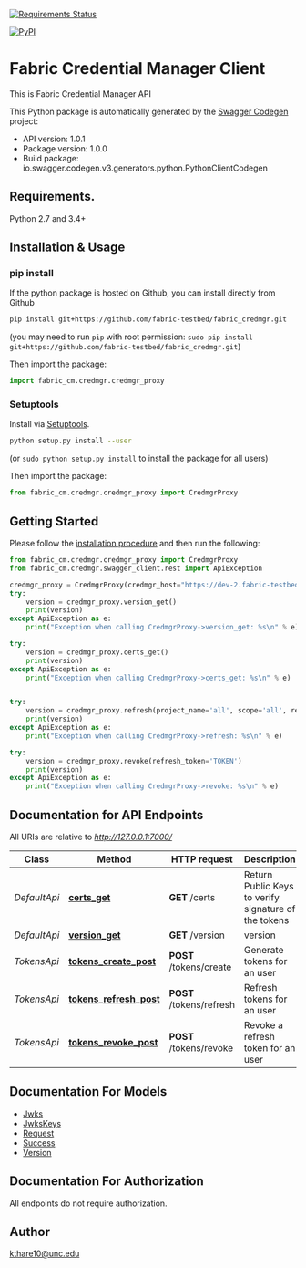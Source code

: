 [![Requirements Status](https://requires.io/github/fabric-testbed/fabric_credmgr_client/requirements.svg?branch=master)](https://requires.io/github/fabric-testbed/fabric_credmgr_client/requirements/?branch=master)

[![PyPI](https://img.shields.io/pypi/v/fabric_credmgr_client?style=plastic)](https://pypi.org/project/fabric_credmgr_client/)

# Fabric Credential Manager Client
This is Fabric Credential Manager API

This Python package is automatically generated by the [Swagger Codegen](https://github.com/swagger-api/swagger-codegen) project:

- API version: 1.0.1
- Package version: 1.0.0
- Build package: io.swagger.codegen.v3.generators.python.PythonClientCodegen

## Requirements.

Python 2.7 and 3.4+

## Installation & Usage
### pip install

If the python package is hosted on Github, you can install directly from Github

```sh
pip install git+https://github.com/fabric-testbed/fabric_credmgr.git
```
(you may need to run `pip` with root permission: `sudo pip install git+https://github.com/fabric-testbed/fabric_credmgr.git`)

Then import the package:
```python
import fabric_cm.credmgr.credmgr_proxy 
```

### Setuptools

Install via [Setuptools](http://pypi.python.org/pypi/setuptools).

```sh
python setup.py install --user
```
(or `sudo python setup.py install` to install the package for all users)

Then import the package:
```python
from fabric_cm.credmgr.credmgr_proxy import CredmgrProxy
```

## Getting Started

Please follow the [installation procedure](#installation--usage) and then run the following:

```python
from fabric_cm.credmgr.credmgr_proxy import CredmgrProxy
from fabric_cm.credmgr.swagger_client.rest import ApiException

credmgr_proxy = CredmgrProxy(credmgr_host="https://dev-2.fabric-testbed.net/")
try:
    version = credmgr_proxy.version_get()
    print(version)
except ApiException as e:
    print("Exception when calling CredmgrProxy->version_get: %s\n" % e)

try:
    version = credmgr_proxy.certs_get()
    print(version)
except ApiException as e:
    print("Exception when calling CredmgrProxy->certs_get: %s\n" % e)


try:
    version = credmgr_proxy.refresh(project_name='all', scope='all', refresh_token='TOKEN')
    print(version)
except ApiException as e:
    print("Exception when calling CredmgrProxy->refresh: %s\n" % e)

try:
    version = credmgr_proxy.revoke(refresh_token='TOKEN')
    print(version)
except ApiException as e:
    print("Exception when calling CredmgrProxy->revoke: %s\n" % e)

```

## Documentation for API Endpoints

All URIs are relative to *http://127.0.0.1:7000/*

Class | Method | HTTP request | Description
------------ | ------------- | ------------- | -------------
*DefaultApi* | [**certs_get**](docs/DefaultApi.md#certs_get) | **GET** /certs | Return Public Keys to verify signature of the tokens
*DefaultApi* | [**version_get**](docs/DefaultApi.md#version_get) | **GET** /version | version
*TokensApi* | [**tokens_create_post**](docs/TokensApi.md#tokens_create_post) | **POST** /tokens/create | Generate tokens for an user
*TokensApi* | [**tokens_refresh_post**](docs/TokensApi.md#tokens_refresh_post) | **POST** /tokens/refresh | Refresh tokens for an user
*TokensApi* | [**tokens_revoke_post**](docs/TokensApi.md#tokens_revoke_post) | **POST** /tokens/revoke | Revoke a refresh token for an user

## Documentation For Models

 - [Jwks](docs/Jwks.md)
 - [JwksKeys](docs/JwksKeys.md)
 - [Request](docs/Request.md)
 - [Success](docs/Success.md)
 - [Version](docs/Version.md)

## Documentation For Authorization

 All endpoints do not require authorization.


## Author

kthare10@unc.edu
